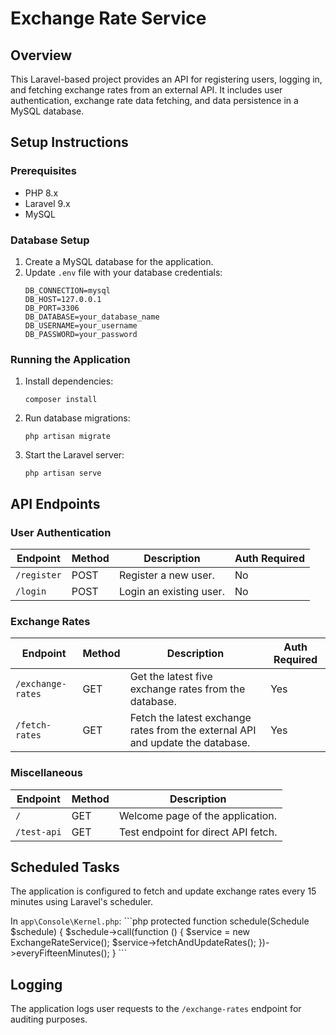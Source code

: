 # Exchange Rate Service

## Overview
This Laravel-based project provides an API for registering users, logging in, and fetching exchange rates from an external API. It includes user authentication, exchange rate data fetching, and data persistence in a MySQL database.

## Setup Instructions

### Prerequisites
- PHP 8.x
- Laravel 9.x
- MySQL

### Database Setup
1. Create a MySQL database for the application.
2. Update `.env` file with your database credentials:
   ```
   DB_CONNECTION=mysql
   DB_HOST=127.0.0.1
   DB_PORT=3306
   DB_DATABASE=your_database_name
   DB_USERNAME=your_username
   DB_PASSWORD=your_password
   ```

### Running the Application
1. Install dependencies:
   ```
   composer install
   ```
2. Run database migrations:
   ```
   php artisan migrate
   ```
3. Start the Laravel server:
   ```
   php artisan serve
   ```

## API Endpoints

### User Authentication

| Endpoint        | Method | Description           | Auth Required |
|-----------------|--------|-----------------------|---------------|
| `/register`     | POST   | Register a new user.  | No            |
| `/login`        | POST   | Login an existing user.| No           |

### Exchange Rates

| Endpoint            | Method | Description                                      | Auth Required |
|---------------------|--------|--------------------------------------------------|---------------|
| `/exchange-rates`   | GET    | Get the latest five exchange rates from the database.| Yes         |
| `/fetch-rates`      | GET    | Fetch the latest exchange rates from the external API and update the database.| Yes |

### Miscellaneous

| Endpoint        | Method | Description                  |
|-----------------|--------|------------------------------|
| `/`             | GET    | Welcome page of the application. |
| `/test-api`     | GET    | Test endpoint for direct API fetch. |

## Scheduled Tasks
The application is configured to fetch and update exchange rates every 15 minutes using Laravel's scheduler.

In `app\Console\Kernel.php`:
\```php
protected function schedule(Schedule $schedule)
{
    $schedule->call(function () {
        $service = new ExchangeRateService();
        $service->fetchAndUpdateRates();
    })->everyFifteenMinutes();
}
\```


## Logging
The application logs user requests to the `/exchange-rates` endpoint for auditing purposes.

